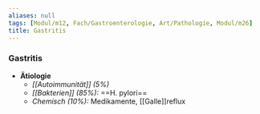 ```yaml
---
aliases: null
tags: [Modul/m12, Fach/Gastroenterologie, Art/Pathologie, Modul/m26]
title: Gastritis
---
```

### Gastritis
- **Ätiologie**
	- *[[Autoimmunität]] (5%)*
	- *[[Bakterien]] (85%):* ==H. pylori==
	- *Chemisch (10%):* Medikamente, [[Galle]]reflux

